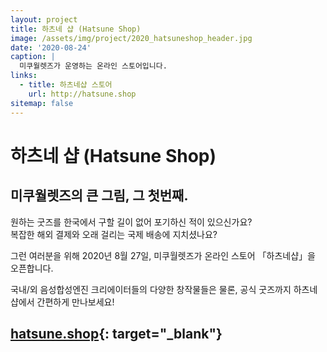 ```yaml
---
layout: project
title: 하츠네 샵 (Hatsune Shop)
image: /assets/img/project/2020_hatsuneshop_header.jpg
date: '2020-08-24'
caption: |
  미쿠월렛즈가 운영하는 온라인 스토어입니다.
links:
  - title: 하츠네샵 스토어
    url: http://hatsune.shop
sitemap: false
---
```


# 하츠네 샵 (Hatsune Shop)

## 미쿠월렛즈의 큰 그림, 그 첫번째.

원하는 굿즈를 한국에서 구할 길이 없어 포기하신 적이 있으신가요?  
복잡한 해외 결제와 오래 걸리는 국제 배송에 지치셨나요?

그런 여러분을 위해 2020년 8월 27일, 미쿠월렛즈가 온라인 스토어 「하츠네샵」을 오픈합니다.  

국내/외 음성합성엔진 크리에이터들의 다양한 창작물들은 물론, 공식 굿즈까지 하츠네샵에서 간편하게 만나보세요!

## [hatsune.shop](http://hatsune.shop){: target="_blank"}